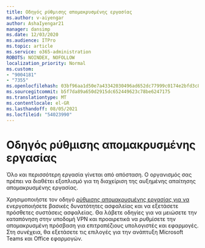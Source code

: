 ```yaml
---
title: Οδηγός ρύθμισης απομακρυσμένης εργασίας
ms.author: v-aiyengar
author: AshaIyengar21
manager: dansimp
ms.date: 12/03/2020
ms.audience: ITPro
ms.topic: article
ms.service: o365-administration
ROBOTS: NOINDEX, NOFOLLOW
localization_priority: Normal
ms.custom:
- "9004181"
- "7355"
ms.openlocfilehash: 03bf96aa1d50e7a43342030496ad652dc77999c0174e2bfd3c82049a60560762
ms.sourcegitcommit: b5f7da89a650d2915dc652449623c78be6247175
ms.translationtype: MT
ms.contentlocale: el-GR
ms.lasthandoff: 08/05/2021
ms.locfileid: "54023990"
---
```

# <a name="remote-work-setup-guide"></a>Οδηγός ρύθμισης απομακρυσμένης εργασίας

Όλο και περισσότερη εργασία γίνεται από απόσταση. Ο οργανισμός σας πρέπει να διαθέτει εξοπλισμό για τη διαχείριση της αυξημένης απαίτησης απομακρυσμένης εργασίας.

Χρησιμοποιήστε τον οδηγό [ρύθμισης απομακρυσμένης εργασίας για να](https://go.microsoft.com/fwlink/?linkid=2142062) ενεργοποιήσετε βασικές δυνατότητες ασφαλείας και να εξετάσετε πρόσθετες συστάσεις ασφαλείας. Θα λάβετε οδηγίες για να μειώσετε την καταπόνηση στην υποδομή VPN και προαιρετικά να ρυθμίσετε την απομακρυσμένη πρόσβαση για επιτραπέζιους υπολογιστές και εφαρμογές. Στη συνέχεια, θα εξετάσετε τις επιλογές για την ανάπτυξη Microsoft Teams και Office εφαρμογών.
